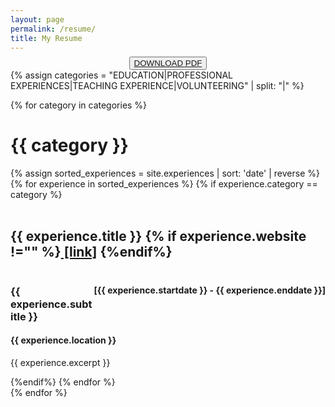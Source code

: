 ```yaml
---
layout: page
permalink: /resume/
title: My Resume
---
```

<div style="text-align: center; margin-top: -1.5%">
  <button>
    <a href="../_pages/resume/Camille_Fabo_Resume_2022.pdf" download class="button"> DOWNLOAD PDF </a>
  </button>
</div>

<div class="resume">
  <!-- defining categories for resume -->
  {% assign categories = "EDUCATION|PROFESSIONAL EXPERIENCES|TEACHING EXPERIENCE|VOLUNTEERING" | split: "|" %}

  {% for category in categories %}
    <div class="archive-group">
      <div id="#{{ category | slugize }}"></div>
      <h1 class="page">{{ category }}</h1>
      <a name="{{ category | slugize }}"></a>
        {% assign sorted_experiences = site.experiences | sort: 'date' | reverse %}
        {% for experience in sorted_experiences %}
          {% if experience.category == category %}
            <article class="resume">                
                    <div style= "display:inline-block;margin-right:10px;">
                      <h2>{{ experience.title }} {% if experience.website !="" %}<a href="{{ experience.website}}" target="_blank" style="margin-bottom: -5%; font-size: 1em;"> [link]</a> {%endif%}</h2>
                    </div>
                    <div style= "display: inline-block; float: right; margin-top: .5%;">
                    <h4> [{{ experience.startdate }} - {{ experience.enddate }}]</h4>
                  </div>
                <h3>{{ experience.subtitle }}</h3>
                <h4>{{ experience.location }}</h4>
                <div>
                  <p>{{ experience.excerpt }}</p>
                </div>
            </article>
          {%endif%}
        {% endfor %}
    </div>
  {% endfor %}
</div>
